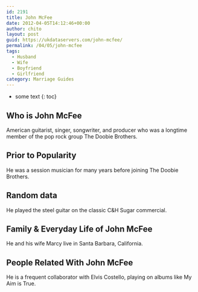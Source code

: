 ```yaml
---
id: 2191
title: John McFee
date: 2012-04-05T14:12:46+00:00
author: chito
layout: post
guid: https://ukdataservers.com/john-mcfee/
permalink: /04/05/john-mcfee
tags:
  - Husband
  - Wife
  - Boyfriend
  - Girlfriend
category: Marriage Guides
---
```


* some text
{: toc}
          
          
## Who is  John McFee
                  
                  
                  
American guitarist, singer, songwriter, and producer who was a longtime member of the pop rock group The Doobie Brothers.
                  
                
                
                
## Prior to Popularity 
                  
                  
                  
He was a session musician for many years before joining The Doobie Brothers.
                  
                
                
                
## Random data 
                  
                  
                  
He played the steel guitar on the classic C&H Sugar commercial.
                  
                
                
                
## Family & Everyday Life of John McFee
                  
                  
                  
He and his wife Marcy live in Santa Barbara, California.
                  
                
                
                
## People Related With  John McFee
                  
                  
                  
He is a frequent collaborator with Elvis Costello, playing on albums like My Aim is True.
                  
                
              
            
          
          
          
    
    
  
